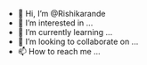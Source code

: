 - 👋 Hi, I’m @Rishikarande
- 👀 I’m interested in ...
- 🌱 I’m currently learning ...
- 💞️ I’m looking to collaborate on ...
- 📫 How to reach me ...

<!---
Rishikarande/Rishikarande is a ✨ special ✨ repository because its `README.md` (this file) appears on your GitHub profile.
You can click the Preview link to take a look at your changes.
--->
